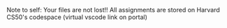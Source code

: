 Note to self:   Your files are not lost!!       All assignments are stored on Harvard CS50's codespace (virtual vscode link on portal)
